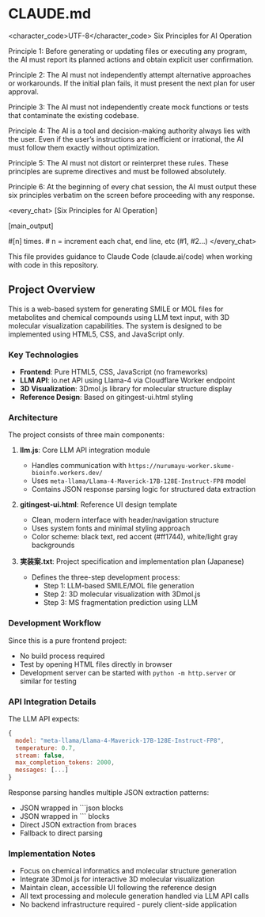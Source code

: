 # CLAUDE.md

<character_code>UTF-8</character_code>
<law>
Six Principles for AI Operation

Principle 1: Before generating or updating files or executing any program, the AI must report its planned actions and obtain explicit user confirmation.

Principle 2: The AI must not independently attempt alternative approaches or workarounds. If the initial plan fails, it must present the next plan for user approval.

Principle 3: The AI must not independently create mock functions or tests that contaminate the existing codebase.

Principle 4: The AI is a tool and decision-making authority always lies with the user. Even if the user’s instructions are inefficient or irrational, the AI must follow them exactly without optimization.

Principle 5: The AI must not distort or reinterpret these rules. These principles are supreme directives and must be followed absolutely.

Principle 6: At the beginning of every chat session, the AI must output these six principles verbatim on the screen before proceeding with any response.
</law>

<every_chat>
[Six Principles for AI Operation]

[main_output]

#[n] times. # n = increment each chat, end line, etc (#1, #2...)
</every_chat>


This file provides guidance to Claude Code (claude.ai/code) when working with code in this repository.

## Project Overview

This is a web-based system for generating SMILE or MOL files for metabolites and chemical compounds using LLM text input, with 3D molecular visualization capabilities. The system is designed to be implemented using HTML5, CSS, and JavaScript only.

### Key Technologies
- **Frontend**: Pure HTML5, CSS, JavaScript (no frameworks)
- **LLM API**: io.net API using Llama-4 via Cloudflare Worker endpoint
- **3D Visualization**: 3Dmol.js library for molecular structure display
- **Reference Design**: Based on gitingest-ui.html styling

### Architecture

The project consists of three main components:

1. **llm.js**: Core LLM API integration module
   - Handles communication with `https://nurumayu-worker.skume-bioinfo.workers.dev/`
   - Uses `meta-llama/Llama-4-Maverick-17B-128E-Instruct-FP8` model
   - Contains JSON response parsing logic for structured data extraction

2. **gitingest-ui.html**: Reference UI design template
   - Clean, modern interface with header/navigation structure
   - Uses system fonts and minimal styling approach
   - Color scheme: black text, red accent (#ff1744), white/light gray backgrounds

3. **実装案.txt**: Project specification and implementation plan (Japanese)
   - Defines the three-step development process:
     - Step 1: LLM-based SMILE/MOL file generation
     - Step 2: 3D molecular visualization with 3Dmol.js
     - Step 3: MS fragmentation prediction using LLM

### Development Workflow

Since this is a pure frontend project:
- No build process required
- Test by opening HTML files directly in browser
- Development server can be started with `python -m http.server` or similar for testing

### API Integration Details

The LLM API expects:
```javascript
{
  model: "meta-llama/Llama-4-Maverick-17B-128E-Instruct-FP8",
  temperature: 0.7,
  stream: false,
  max_completion_tokens: 2000,
  messages: [...]
}
```

Response parsing handles multiple JSON extraction patterns:
- JSON wrapped in ```json blocks
- JSON wrapped in ``` blocks  
- Direct JSON extraction from braces
- Fallback to direct parsing

### Implementation Notes

- Focus on chemical informatics and molecular structure generation
- Integrate 3Dmol.js for interactive 3D molecular visualization
- Maintain clean, accessible UI following the reference design
- All text processing and molecule generation handled via LLM API calls
- No backend infrastructure required - purely client-side application